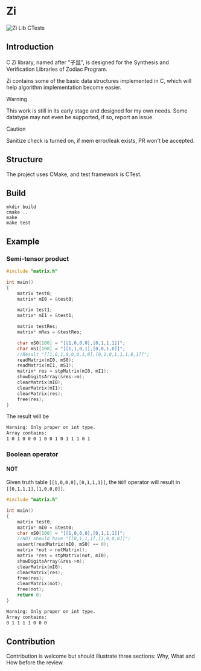 # Zi
![Zi Lib CTests](https://github.com/wjrforcyber/Zi/actions/workflows/main.yml/badge.svg)

## Introduction
C Zi library, named after "子鼠", is designed for the Synthesis and Verification Libraries of Zodiac Program.

Zi contains some of the basic data structures implemented in C, which will help algorithm implementation become easier.

> [!WARNING]
> This work is still in its early stage and designed for my own needs. Some datatype may not even be supported, if so, report an issue.

> [!CAUTION]
> Sanitize check is turned on, if mem error/leak exists, PR won't be accepted.

## Structure
The project uses CMake, and test framework is CTest.

## Build
```
mkdir build
cmake ..
make
make test
```

## Example
### Semi-tensor product

```C
#include "matrix.h"

int main()
{
    matrix test0;
    matrix* mI0 = &test0;

    matrix test1;
    matrix* mI1 = &test1;

    matrix testRes;
    matrix* mRes = &testRes;

    char mS0[100] = "[[1,0,0,0],[0,1,1,1]]";
    char mS1[100] = "[[1,1,0,1],[0,0,1,0]]";
    //Result "[[1,0,1,0,0,0,1,0],[0,1,0,1,1,1,0,1]]";
    readMatrix(mI0, mS0);
    readMatrix(mI1, mS1);
    matrix* res = stpMatrix(mI0, mI1);
    showDigitsArray(&res->m);
    clearMatrix(mI0);
    clearMatrix(mI1);
    clearMatrix(res);
    free(res);
}
```
The result will be
```bash
Warning: Only proper on int type.
Array contains:
1 0 1 0 0 0 1 0 0 1 0 1 1 1 0 1
```

### Boolean operator
#### NOT
Given truth table `[[1,0,0,0],[0,1,1,1]]`, the `NOT` operator will result in `[[0,1,1,1],[1,0,0,0]]`.
```C
#include "matrix.h"

int main()
{
    matrix test0;
    matrix* mI0 = &test0;
    char mS0[100] = "[[1,0,0,0],[0,1,1,1]]";
    //NOT should have "[[0,1,1,1],[1,0,0,0]]";
    assert(readMatrix(mI0, mS0) == 0);
    matrix *not = notMatrix();
    matrix *res = stpMatrix(not, mI0);
    showDigitsArray(&res->m);
    clearMatrix(mI0);
    clearMatrix(res);
    free(res);
    clearMatrix(not);
    free(not);
    return 0;
}
```
```bash
Warning: Only proper on int type.
Array contains:
0 1 1 1 1 0 0 0
```


## Contribution 
Contribution is welcome but should illustrate three sections: Why, What and How before the review.
